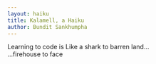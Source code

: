 ```yaml
---
layout: haiku
title: Kalamell, a Haiku
author: Bundit Sankhumpha
---
```


Learning to code is Like a shark to barren land...<br>
...firehouse to face<br>